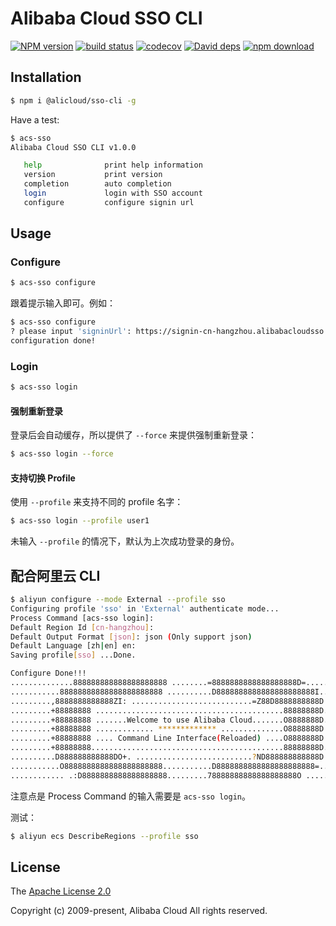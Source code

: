# Alibaba Cloud SSO CLI

[![NPM version][npm-image]][npm-url]
[![build status][travis-image]][travis-url]
[![codecov][cov-image]][cov-url]
[![David deps][david-image]][david-url]
[![npm download][download-image]][download-url]

[npm-image]: https://img.shields.io/npm/v/@alicloud/sso-cli.svg?style=flat-square
[npm-url]: https://npmjs.org/package/@alicloud/sso-cli
[travis-image]: https://img.shields.io/travis/aliyun/alibabacloud-sso-cli.svg?style=flat-square
[travis-url]: https://travis-ci.com/aliyun/alibabacloud-sso-cli
[cov-image]: https://codecov.io/gh/aliyun/alibabacloud-sso-cli/branch/master/graph/badge.svg
[cov-url]: https://codecov.io/gh/aliyun/alibabacloud-sso-cli
[david-image]: https://img.shields.io/david/aliyun/alibabacloud-sso-cli.svg?style=flat-square
[david-url]: https://david-dm.org/aliyun/alibabacloud-sso-cli
[download-image]: https://img.shields.io/npm/dm/@alicloud/sso-cli.svg?style=flat-square
[download-url]: https://npmjs.org/package/@alicloud/sso-cli

## Installation

```sh
$ npm i @alicloud/sso-cli -g
```

Have a test:

```sh
$ acs-sso 
Alibaba Cloud SSO CLI v1.0.0

   help              print help information
   version           print version
   completion        auto completion
   login             login with SSO account
   configure         configure signin url

```

## Usage

### Configure

```sh
$ acs-sso configure
```

跟着提示输入即可。例如：

```sh
$ acs-sso configure
? please input 'signinUrl': https://signin-cn-hangzhou.alibabacloudsso.com/lzy/login
configuration done!
```

### Login

```sh
$ acs-sso login
```

#### 强制重新登录
登录后会自动缓存，所以提供了 `--force` 来提供强制重新登录：

```sh
$ acs-sso login --force
```

#### 支持切换 Profile

使用 `--profile` 来支持不同的 profile 名字：

```sh
$ acs-sso login --profile user1
```

未输入 `--profile` 的情况下，默认为上次成功登录的身份。

## 配合阿里云 CLI

```sh
$ aliyun configure --mode External --profile sso
Configuring profile 'sso' in 'External' authenticate mode...
Process Command [acs-sso login]: 
Default Region Id [cn-hangzhou]: 
Default Output Format [json]: json (Only support json)
Default Language [zh|en] en: 
Saving profile[sso] ...Done.

Configure Done!!!
..............888888888888888888888 ........=8888888888888888888D=..............
...........88888888888888888888888 ..........D8888888888888888888888I...........
.........,8888888888888ZI: ...........................=Z88D8888888888D..........
.........+88888888 ..........................................88888888D..........
.........+88888888 .......Welcome to use Alibaba Cloud.......O8888888D..........
.........+88888888 ............. ************* ..............O8888888D..........
.........+88888888 .... Command Line Interface(Reloaded) ....O8888888D..........
.........+88888888...........................................88888888D..........
..........D888888888888DO+. ..........................?ND888888888888D..........
...........O8888888888888888888888...........D8888888888888888888888=...........
............ .:D8888888888888888888.........78888888888888888888O ..............
```

注意点是 Process Command 的输入需要是 `acs-sso login`。

测试：

```sh
$ aliyun ecs DescribeRegions --profile sso
```

## License
The [Apache License 2.0](/LICENSE)

Copyright (c) 2009-present, Alibaba Cloud All rights reserved.

